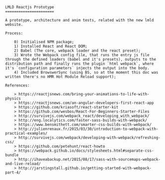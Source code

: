 
	LMLD Reactjs Prototype
	======================

	A prototype, architecture and anim tests, related with the new lmld website.

	Process:

		0) Initialised NPM package;
		1) Installed React and React DOM;
		2) Babel (The core, webpack loader and the react preset);
		3) Wrote the Webpack config file, that runs the entry js file through the defined loaders (babel and it's presets), outputs to the distribution path and finally runs the plugin `html webpack`, where it's `configuration parameters` injects the output into the body.
		4) Included BrowswerSync (using BS, so at the moment this doc was written there's no HMR Hot Module Reload support);

	References:

		> https://reactjsnews.com/bring-your-animations-to-life-with-physics
		> https://reactjsnews.com/an-angular-developers-first-react-app
		> https://github.com/kriasoft/react-starter-kit
		> https://github.com/wesbos/React-For-Beginners-Starter-Files
		> http://survivejs.com/webpack_react/developing_with_webpack/
		> http://eng.localytics.com/faster-sass-builds-with-webpack/
		> https://www.bensmithett.com/smarter-css-builds-with-webpack/
		> http://julienrenaux.fr/2015/03/30/introduction-to-webpack-with-practical-examples/
		> http://survivejs.com/webpack/developing-with-webpack/refreshing-css/
		> https://github.com/petehunt/react-howto
		> https://webpack.github.io/docs/stylesheets.html#separate-css-bundle
		> http://ihaveabackup.net/2015/08/17/sass-with-sourcemaps-webpack-and-live-reload/
		> http://jarstingstall.github.io/getting-started-with-webpack-part-4/